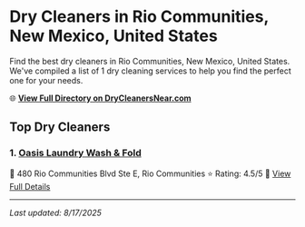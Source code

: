 # Dry Cleaners in Rio Communities, New Mexico, United States

Find the best dry cleaners in Rio Communities, New Mexico, United States. We've compiled a list of 1 dry cleaning services to help you find the perfect one for your needs.

🌐 **[View Full Directory on DryCleanersNear.com](https://drycleanersnear.com/city/US/New%20Mexico/Rio%20Communities)**

## Top Dry Cleaners

### 1. [Oasis Laundry Wash & Fold](https://drycleanersnear.com/dryCleaner/687313a2c1c288a3e6b49d3c/oasis-laundry-wash-fold)
📍 480 Rio Communities Blvd Ste E, Rio Communities
⭐ Rating: 4.5/5
🔗 [View Full Details](https://drycleanersnear.com/dryCleaner/687313a2c1c288a3e6b49d3c/oasis-laundry-wash-fold)


---

*Last updated: 8/17/2025*
